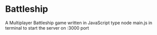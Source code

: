 # Battleship
A Multiplayer Battleship game written in JavaScript
type node main.js in terminal to start the server on :3000 port
